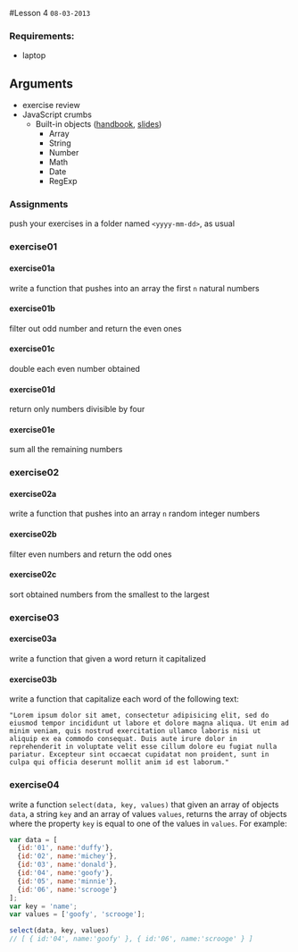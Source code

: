 #Lesson 4
`08-03-2013`

### Requirements:

* laptop

## Arguments

* exercise review
* JavaScript crumbs
  - Built-in objects ([handbook](https://github.com/cvdlab/javascript-crumbs/blob/master/chapters/built-ins/Readme.md), [slides](http://apily.io/slidify?md=https://raw.github.com/cvdlab/javascript-crumbs-slides/master/chapters/built-ins/Readme.md))
      - Array
      - String
      - Number
      - Math
      - Date
      - RegExp

### Assignments
push your exercises in a folder named `<yyyy-mm-dd>`, as usual

### exercise01

#### exercise01a

write a function that pushes into an array the first `n` natural numbers

#### exercise01b

filter out odd number and return the even ones

#### exercise01c

double each even number obtained

#### exercise01d

return only numbers divisible by four

#### exercise01e

sum all the remaining numbers

### exercise02

#### exercise02a

write a function that pushes into an array `n` random integer numbers

#### exercise02b

filter even numbers and return the odd ones

#### exercise02c

sort obtained numbers from the smallest to the largest


### exercise03

#### exercise03a

write a function that given a word return it capitalized

#### exercise03b

write a function that capitalize each word of the following text:

```
"Lorem ipsum dolor sit amet, consectetur adipisicing elit, sed do eiusmod tempor incididunt ut labore et dolore magna aliqua. Ut enim ad minim veniam, quis nostrud exercitation ullamco laboris nisi ut aliquip ex ea commodo consequat. Duis aute irure dolor in reprehenderit in voluptate velit esse cillum dolore eu fugiat nulla pariatur. Excepteur sint occaecat cupidatat non proident, sunt in culpa qui officia deserunt mollit anim id est laborum."
```

### exercise04

write a function `select(data, key, values)` that given an array of objects `data`, a string `key` and an array of values `values`, returns the array of objects where the property `key` is equal to one of the values in `values`. For example:

```js
var data = [
  {id:'01', name:'duffy'},
  {id:'02', name:'michey'},
  {id:'03', name:'donald'},
  {id:'04', name:'goofy'},
  {id:'05', name:'minnie'},
  {id:'06', name:'scrooge'}
];
var key = 'name';
var values = ['goofy', 'scrooge'];

select(data, key, values)
// [ { id:'04', name:'goofy' }, { id:'06', name:'scrooge' } ]
```
